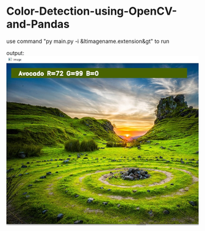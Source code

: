 # Color-Detection-using-OpenCV-and-Pandas
use command "py main.py -i &ltimagename.extension&gt" to run

output:
<img src="ss/1.jpg" alt="Output">